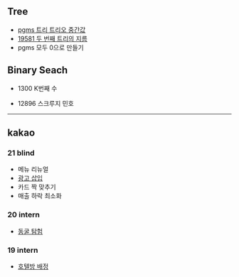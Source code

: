 <h2>Tree</h2>

- [pgms 트리 트리오 중간값](https://github.com/evelyn82/PS/blob/main/open%20contest/Monthly%20Code%20Challenge%20Season1/Trio%20median.md)
- [19581 두 번째 트리의 지름](https://github.com/evelyn82/PS/blob/main/boj/Tree/19581.md)
- pgms 모두 0으로 만들기

<h2>Binary Seach</h2>

- 1300 K번째 수

- 12896 스크루지 민호

***

<h2>kakao</h2>

<h3>21 blind</h3>

- 메뉴 리뉴얼
- [광고 삽입](https://github.com/evelyn82/Problem-Solving/blob/main/kakao/21%20blind/Ad%20insertion.md)
- 카드 짝 맞추기
- 매출 하락 최소화

<h3>20 intern</h3>

- [동굴 탐험](https://github.com/evelyn82/PS/blob/main/kakao/20%20intern/Cave%20exploration.md)

<h3>19 intern</h3>

- [호텔방 배정](https://github.com/evelyn82/PS/blob/main/kakao/19%20intern/hotel%20room%20assignment.md)
